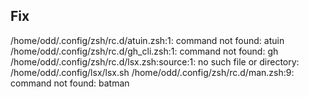
## Fix

/home/odd/.config/zsh/rc.d/atuin.zsh:1: command not found: atuin
/home/odd/.config/zsh/rc.d/gh_cli.zsh:1: command not found: gh
/home/odd/.config/zsh/rc.d/lsx.zsh:source:1: no such file or directory: /home/odd/.config/lsx/lsx.sh
/home/odd/.config/zsh/rc.d/man.zsh:9: command not found: batman
